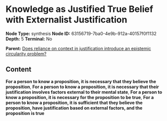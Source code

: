 # Knowledge as Justified True Belief with Externalist Justification

**Node Type:** synthesis
**Node ID:** 63156719-7ba0-4e9b-912a-40157f0f1132
**Depth:** 5
**Terminal:** No

**Parent:** [Does reliance on context in justification introduce an epistemic circularity problem?](does-reliance-on-context-in-justification-introduce-an-epistemic-circularity-problem-antithesis-f0bf9878-590c-46a8-9d16-34b033f9802d.md)

## Content

**For a person to know a proposition, it is necessary that they believe the proposition**, **For a person to know a proposition, it is necessary that their justification involves factors external to their mental state**, **For a person to know a proposition, it is necessary for the proposition to be true**, **For a person to know a proposition, it is sufficient that they believe the proposition, have justification based on external factors, and the proposition is true**
